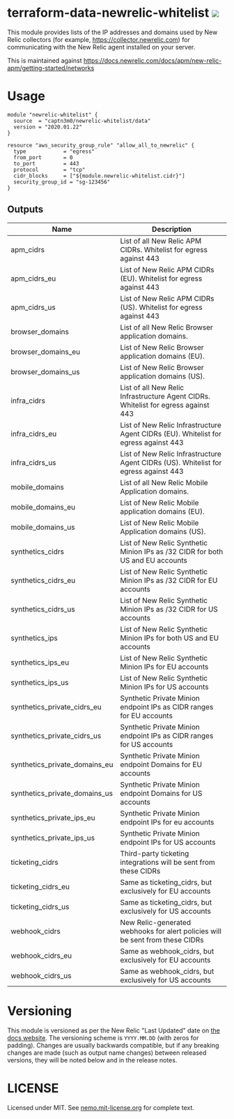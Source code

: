 # terraform-data-newrelic-whitelist ![](https://img.shields.io/badge/license-MIT-blue.svg)

This module provides lists of the IP addresses and domains used by New Relic collectors (for example, https://collector.newrelic.com) for communicating with the New Relic agent installed on your server.

This is maintained against https://docs.newrelic.com/docs/apm/new-relic-apm/getting-started/networks

# Usage

```hcl
module "newrelic-whitelist" {
  source  = "captn3m0/newrelic-whitelist/data"
  version = "2020.01.22"
}

resource "aws_security_group_rule" "allow_all_to_newrelic" {
  type            = "egress"
  from_port       = 0
  to_port         = 443
  protocol        = "tcp"
  cidr_blocks     = ["${module.newrelic-whitelist.cidr}"]
  security_group_id = "sg-123456"
}
```

## Outputs

| Name                          | Description                                                                         |
| ----------------------------- | ----------------------------------------------------------------------------------- |
| apm_cidrs                     | List of all New Relic APM CIDRs. Whitelist for egress against 443                   |
| apm_cidrs_eu                  | List of New Relic APM CIDRs (EU). Whitelist for egress against 443                  |
| apm_cidrs_us                  | List of New Relic APM CIDRs (US). Whitelist for egress against 443                  |
| browser_domains               | List of all New Relic Browser application domains.                                  |
| browser_domains_eu            | List of New Relic Browser application domains (EU).                                 |
| browser_domains_us            | List of New Relic Browser application domains (US).                                 |
| infra_cidrs                   | List of all New Relic Infrastructure Agent CIDRs. Whitelist for egress against 443  |
| infra_cidrs_eu                | List of New Relic Infrastructure Agent CIDRs (EU). Whitelist for egress against 443 |
| infra_cidrs_us                | List of New Relic Infrastructure Agent CIDRs (US). Whitelist for egress against 443 |
| mobile_domains                | List of all New Relic Mobile Application domains.                                   |
| mobile_domains_eu             | List of New Relic Mobile application domains (EU).                                  |
| mobile_domains_us             | List of New Relic Mobile Application domains (US).                                  |
| synthetics_cidrs              | List of New Relic Synthetic Minion IPs as /32 CIDR for both US and EU accounts      |
| synthetics_cidrs_eu           | List of New Relic Synthetic Minion IPs as /32 CIDR for EU accounts                  |
| synthetics_cidrs_us           | List of New Relic Synthetic Minion IPs as /32 CIDR for US accounts                  |
| synthetics_ips                | List of New Relic Synthetic Minion IPs for both US and EU accounts                  |
| synthetics_ips_eu             | List of New Relic Synthetic Minion IPs for EU accounts                              |
| synthetics_ips_us             | List of New Relic Synthetic Minion IPs for US accounts                              |
| synthetics_private_cidrs_eu   | Synthetic Private Minion endpoint IPs as CIDR ranges for EU accounts                |
| synthetics_private_cidrs_us   | Synthetic Private Minion endpoint IPs as CIDR ranges for US accounts                |
| synthetics_private_domains_eu | Synthetic Private Minion endpoint Domains for EU accounts                           |
| synthetics_private_domains_us | Synthetic Private Minion endpoint Domains for US accounts                           |
| synthetics_private_ips_eu     | Synthetic Private Minion endpoint IPs for eu accounts                               |
| synthetics_private_ips_us     | Synthetic Private Minion endpoint IPs for US accounts                               |
| ticketing_cidrs               | Third-party ticketing integrations will be sent from these CIDRs                    |
| ticketing_cidrs_eu            | Same as ticketing_cidrs, but exclusively for EU accounts                            |
| ticketing_cidrs_us            | Same as ticketing_cidrs, but exclusively for US accounts                            |
| webhook_cidrs                 | New Relic-generated webhooks for alert policies will be sent from these CIDRs       |
| webhook_cidrs_eu              | Same as webhook_cidrs, but exclusively for EU accounts                              |
| webhook_cidrs_us              | Same as webhook_cidrs, but exclusively for US accounts                              |

# Versioning

This module is versioned as per the New Relic "Last Updated" date on [the docs website](https://docs.newrelic.com/docs/apm/new-relic-apm/getting-started/networks). The versioning scheme is `YYYY.MM.DD` (with zeros for padding). Changes are usually backwards compatible, but if any breaking changes are made (such as output name changes) between released versions, they will be noted below and in the release notes.

# LICENSE

Licensed under MIT. See [nemo.mit-license.org](https://nemo.mit-license.org/) for complete text.

